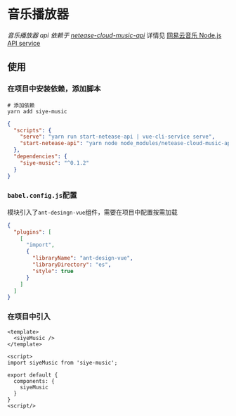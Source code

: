 # 音乐播放器

_音乐播放器 api 依赖于 [netease-cloud-music-api](https://github.com/Binaryify/NeteaseCloudMusicApi)_
详情见 [网易云音乐 Node.js API service](https://binaryify.github.io/NeteaseCloudMusicApi)

## 使用

### 在项目中安装依赖，添加脚本

```shell
# 添加依赖
yarn add siye-music
```

```json
{
  "scripts": {
    "serve": "yarn run start-netease-api | vue-cli-service serve",
    "start-netease-api": "yarn node node_modules/netease-cloud-music-api/app.js"
  },
  "dependencies": {
    "siye-music": "^0.1.2"
  }
}
```

### `babel.config.js`配置

模块引入了`ant-desingn-vue`组件，需要在项目中配置按需加载

```json
{
  "plugins": [
    [
      "import",
      {
        "libraryName": "ant-design-vue",
        "libraryDirectory": "es",
        "style": true
      }
    ]
  ]
}
```

### 在项目中引入

```vue
<template>
  <siyeMusic />
</template>

<script>
import siyeMusic from 'siye-music';

export default {
  components: {
    siyeMusic
  }
}
<script/>
```
